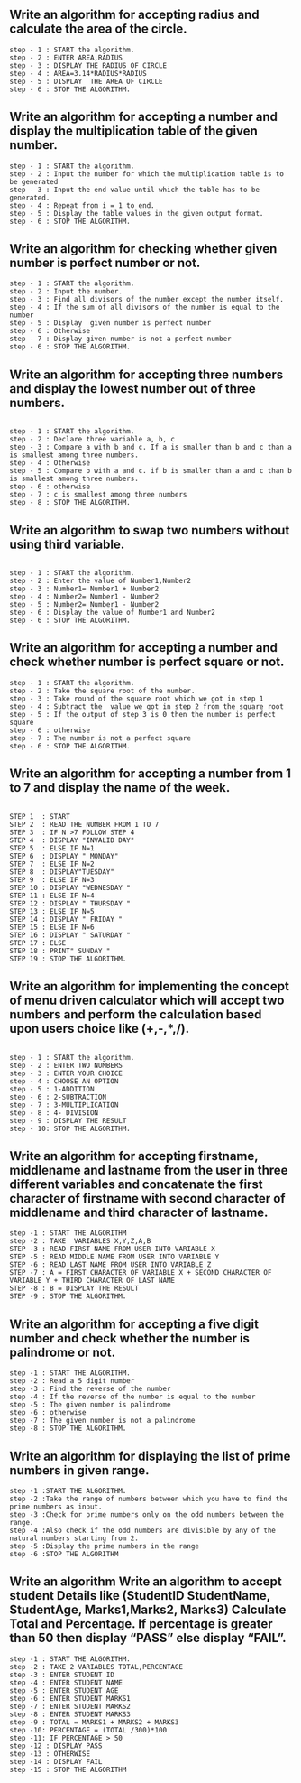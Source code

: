 ## Write an algorithm for accepting radius and calculate the area of the circle.

```
step - 1 : START the algorithm.
step - 2 : ENTER AREA,RADIUS
step - 3 : DISPLAY THE RADIUS OF CIRCLE
step - 4 : AREA=3.14*RADIUS*RADIUS
step - 5 : DISPLAY  THE AREA OF CIRCLE 
step - 6 : STOP THE ALGORITHM.

```


## Write an algorithm for accepting a number and display the multiplication table of the given number.

```
step - 1 : START the algorithm.
step - 2 : Input the number for which the multiplication table is to be generated
step - 3 : Input the end value until which the table has to be generated.
step - 4 : Repeat from i = 1 to end.
step - 5 : Display the table values in the given output format.
step - 6 : STOP THE ALGORITHM.
```

## Write an algorithm for checking whether given number is perfect number or not.
```
step - 1 : START the algorithm.
step - 2 : Input the number.
step - 3 : Find all divisors of the number except the number itself.
step - 4 : If the sum of all divisors of the number is equal to the number
step - 5 : Display  given number is perfect number 
step - 6 : Otherwise
step - 7 : Display given number is not a perfect number
step - 6 : STOP THE ALGORITHM.

```
## Write an algorithm for accepting three numbers and display the lowest number out of three numbers.
```

step - 1 : START the algorithm.
step - 2 : Declare three variable a, b, c
step - 3 : Compare a with b and c. If a is smaller than b and c than a is smallest among three numbers.
step - 4 : Otherwise
step - 5 : Compare b with a and c. if b is smaller than a and c than b is smallest among three numbers.
step - 6 : otherwise
step - 7 : c is smallest among three numbers
step - 8 : STOP THE ALGORITHM.
```
## Write an algorithm to swap two numbers without using third variable.
```

step - 1 : START the algorithm.
step - 2 : Enter the value of Number1,Number2
step - 3 : Number1= Number1 + Number2
step - 4 : Number2= Number1 - Number2
step - 5 : Number2= Number1 - Number2
step - 6 : Display the value of Number1 and Number2
step - 6 : STOP THE ALGORITHM.
```
## Write an algorithm for accepting a number and check whether number is perfect square or not.
```
step - 1 : START the algorithm.
step - 2 : Take the square root of the number.
step - 3 : Take round of the square root which we got in step 1
step - 4 : Subtract the  value we got in step 2 from the square root
step - 5 : If the output of step 3 is 0 then the number is perfect square
step - 6 : otherwise
step - 7 : The number is not a perfect square
step - 6 : STOP THE ALGORITHM.

```


## Write an algorithm for accepting a number from 1 to 7 and display the name of the week.
```

STEP 1  : START
STEP 2  : READ THE NUMBER FROM 1 TO 7
STEP 3  : IF N >7 FOLLOW STEP 4
STEP 4  : DISPLAY "INVALID DAY"
STEP 5  : ELSE IF N=1
STEP 6  : DISPLAY " MONDAY"
STEP 7  : ELSE IF N=2
STEP 8  : DISPLAY"TUESDAY"
STEP 9  : ELSE IF N=3
STEP 10 : DISPLAY "WEDNESDAY "
STEP 11 : ELSE IF N=4
STEP 12 : DISPLAY " THURSDAY "
STEP 13 : ELSE IF N=5
STEP 14 : DISPLAY " FRIDAY "
STEP 15 : ELSE IF N=6
STEP 16 : DISPLAY " SATURDAY "
STEP 17 : ELSE
STEP 18 : PRINT" SUNDAY "
STEP 19 : STOP THE ALGORITHM.

```


## Write an algorithm for implementing the concept of menu driven calculator which will accept two numbers and perform the calculation based upon users choice like (+,-,*,/).
```

step - 1 : START the algorithm.
step - 2 : ENTER TWO NUMBERS
step - 3 : ENTER YOUR CHOICE
step - 4 : CHOOSE AN OPTION
step - 5 : 1-ADDITION
step - 6 : 2-SUBTRACTION
step - 7 : 3-MULTIPLICATION
step - 8 : 4- DIVISION
step - 9 : DISPLAY THE RESULT
step - 10: STOP THE ALGORITHM.
```

## Write an algorithm for accepting firstname, middlename and lastname from the user in three different variables and concatenate the first character of firstname with second character of middlename and third character of lastname.
```
step -1 : START THE ALGORITHM
step -2 : TAKE  VARIABLES X,Y,Z,A,B
STEP -3 : READ FIRST NAME FROM USER INTO VARIABLE X
STEP -5 : READ MIDDLE NAME FROM USER INTO VARIABLE Y
STEP -6 : READ LAST NAME FROM USER INTO VARIABLE Z
STEP -7 : A = FIRST CHARACTER OF VARIABLE X + SECOND CHARACTER OF VARIABLE Y + THIRD CHARACTER OF LAST NAME
STEP -8 : B = DISPLAY THE RESULT 
STEP -9 : STOP THE ALGORITHM.

```


## Write an algorithm for accepting a five digit number and check whether the number is palindrome or not.
```
step -1 : START THE ALGORITHM.
step -2 : Read a 5 digit number
step -3 : Find the reverse of the number
step -4 : If the reverse of the number is equal to the number
step -5 : The given number is palindrome
step -6 : otherwise
step -7 : The given number is not a palindrome
step -8 : STOP THE ALGORITHM.
```


## Write an algorithm for displaying the list of prime numbers in given range.
```
step -1 :START THE ALGORITHM.
step -2 :Take the range of numbers between which you have to find the prime numbers as input.
step -3 :Check for prime numbers only on the odd numbers between the range.
step -4 :Also check if the odd numbers are divisible by any of the natural numbers starting from 2.
step -5 :Display the prime numbers in the range 
step -6 :STOP THE ALGORITHM
```


## Write an algorithm Write an algorithm to accept student Details like (StudentID StudentName, StudentAge, Marks1,Marks2, Marks3) Calculate Total and Percentage. If percentage is greater than 50 then display “PASS” else display “FAIL”.
```
step -1 : START THE ALGORITHM.
step -2 : TAKE 2 VARIABLES TOTAL,PERCENTAGE
step -3 : ENTER STUDENT ID
step -4 : ENTER STUDENT NAME
step -5 : ENTER STUDENT AGE
step -6 : ENTER STUDENT MARKS1
step -7 : ENTER STUDENT MARKS2
step -8 : ENTER STUDENT MARKS3
step -9 : TOTAL = MARKS1 + MARKS2 + MARKS3 
step -10: PERCENTAGE = (TOTAL /300)*100
step -11: IF PERCENTAGE > 50
step -12 : DISPLAY PASS
step -13 : OTHERWISE
step -14 : DISPLAY FAIL
step -15 : STOP THE ALGORITHM

```
